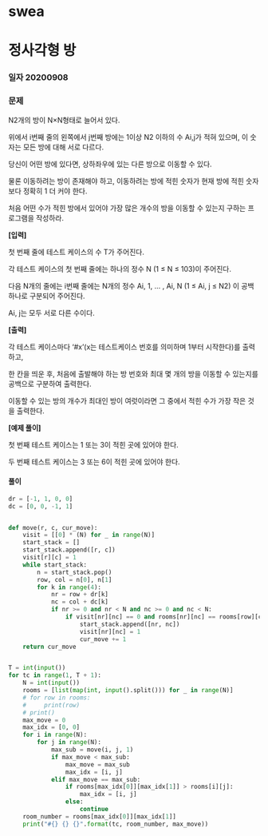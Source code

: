 # swea

# 정사각형 방

### 일자 20200908

### 문제

N2개의 방이 N×N형태로 늘어서 있다.

위에서 i번째 줄의 왼쪽에서 j번째 방에는 1이상 N2 이하의 수 Ai,j가 적혀 있으며, 이 숫자는 모든 방에 대해 서로 다르다.

당신이 어떤 방에 있다면, 상하좌우에 있는 다른 방으로 이동할 수 있다.

물론 이동하려는 방이 존재해야 하고, 이동하려는 방에 적힌 숫자가 현재 방에 적힌 숫자보다 정확히 1 더 커야 한다.

처음 어떤 수가 적힌 방에서 있어야 가장 많은 개수의 방을 이동할 수 있는지 구하는 프로그램을 작성하라.


**[입력]**

첫 번째 줄에 테스트 케이스의 수 T가 주어진다.

각 테스트 케이스의 첫 번째 줄에는 하나의 정수 N (1 ≤ N ≤ 103)이 주어진다.

다음 N개의 줄에는 i번째 줄에는 N개의 정수 Ai, 1, … , Ai, N (1 ≤ Ai, j ≤ N2) 이 공백 하나로 구분되어 주어진다.

Ai, j는 모두 서로 다른 수이다.


**[출력]**

각 테스트 케이스마다 ‘#x’(x는 테스트케이스 번호를 의미하며 1부터 시작한다)를 출력하고,

한 칸을 띄운 후, 처음에 출발해야 하는 방 번호와 최대 몇 개의 방을 이동할 수 있는지를 공백으로 구분하여 출력한다.

이동할 수 있는 방의 개수가 최대인 방이 여럿이라면 그 중에서 적힌 수가 가장 작은 것을 출력한다.


**[예제 풀이]**

첫 번째 테스트 케이스는 1 또는 3이 적힌 곳에 있어야 한다.

두 번째 테스트 케이스는 3 또는 6이 적힌 곳에 있어야 한다.


#### 풀이

```python
dr = [-1, 1, 0, 0]
dc = [0, 0, -1, 1]


def move(r, c, cur_move):
    visit = [[0] * (N) for _ in range(N)]
    start_stack = []
    start_stack.append([r, c])
    visit[r][c] = 1
    while start_stack:
        n = start_stack.pop()
        row, col = n[0], n[1]
        for k in range(4):
            nr = row + dr[k]
            nc = col + dc[k]
            if nr >= 0 and nr < N and nc >= 0 and nc < N:
                if visit[nr][nc] == 0 and rooms[nr][nc] == rooms[row][col] + 1:
                    start_stack.append([nr, nc])
                    visit[nr][nc] = 1
                    cur_move += 1
    return cur_move


T = int(input())
for tc in range(1, T + 1):
    N = int(input())
    rooms = [list(map(int, input().split())) for _ in range(N)]
    # for row in rooms:
    #     print(row)
    # print()
    max_move = 0
    max_idx = [0, 0]
    for i in range(N):
        for j in range(N):
            max_sub = move(i, j, 1)
            if max_move < max_sub:
                max_move = max_sub
                max_idx = [i, j]
            elif max_move == max_sub:
                if rooms[max_idx[0]][max_idx[1]] > rooms[i][j]:
                    max_idx = [i, j]
                else:
                    continue
    room_number = rooms[max_idx[0]][max_idx[1]]
    print("#{} {} {}".format(tc, room_number, max_move))
```
